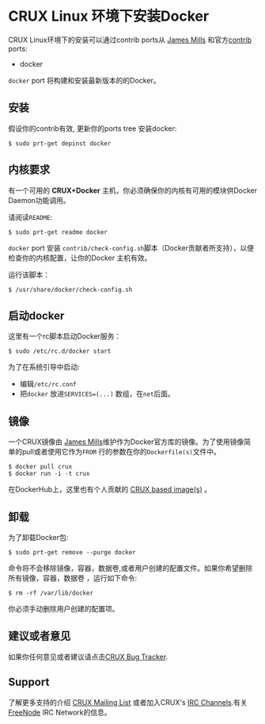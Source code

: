 # CRUX Linux 环境下安装Docker

CRUX Linux环境下的安装可以通过contrib ports从
[James Mills](http://prologic.shortcircuit.net.au/) 和官方[contrib](http://crux.nu/portdb/?a=repo&q=contrib) ports:

- docker

`docker` port 将构建和安装最新版本的的Docker。


## 安装

假设你的contrib有效, 更新你的ports tree 安装docker:

    $ sudo prt-get depinst docker


## 内核要求

有一个可用的 **CRUX+Docker** 主机，你必须确保你的内核有可用的模块供Docker Daemon功能调用。

请阅读`README`:

    $ sudo prt-get readme docker

`docker` port 安装 `contrib/check-config.sh`脚本（Docker贡献者所支持），以便检查你的内核配置，让你的Docker 主机有效。

运行该脚本：

    $ /usr/share/docker/check-config.sh

## 启动docker

这里有一个rc脚本启动Docker服务：

    $ sudo /etc/rc.d/docker start

为了在系统引导中启动:

 - 编辑`/etc/rc.conf`
 - 把`docker` 放进`SERVICES=(...)` 数组，在`net`后面。

## 镜像

一个CRUX镜像由 [James Mills](http://prologic.shortcircuit.net.au/)维护作为Docker官方库的镜像。为了使用镜像简单的pull或者使用它作为`FROM` 行的参数在你的`Dockerfile(s)`文件中。

    $ docker pull crux
    $ docker run -i -t crux

在DockerHub上，这里也有个人贡献的 [CRUX based image(s)](https://registry.hub.docker.com/repos/crux/) 。


## 卸载
为了卸载Docker包:

    $ sudo prt-get remove --purge docker

命令将不会移除镜像，容器，数据卷,或者用户创建的配置文件。如果你希望删除所有镜像，容器，数据卷 ，运行如下命令:

    $ rm -rf /var/lib/docker

你必须手动删除用户创建的配置项。

## 建议或者意见

如果你任何意见或者建议请点击[CRUX Bug Tracker](http://crux.nu/bugs/).

## Support

了解更多支持的介绍 [CRUX Mailing List](http://crux.nu/Main/MailingLists)
或者加入CRUX's [IRC Channels](http://crux.nu/Main/IrcChannels).有关
[FreeNode](http://freenode.net/) IRC Network的信息。

